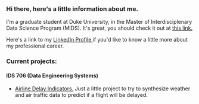 ### Hi there, here's a little information about me.

I'm a graduate student at Duke University, in the Master of Interdisciplenary Data Science Program (MIDS). It's great, you should check it out at [this link.](https://datascience.duke.edu)

Here's a link to my [LinkedIn Profile ](https://www.linkedin.com/in/andrew-kroening/)if you'd like to know a little more about my professional career.

### Current projects:

#### IDS 706 (Data Engineering Systems)

* [Airline Delay Indicators.](https://github.com/nogibjj/Kroening-Airline-Project) Just a little project to try to synthesize weather and air traffic data to predict if a flight will be delayed.
